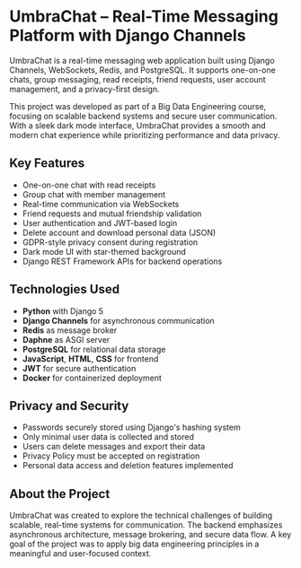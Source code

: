 # UmbraChat – Real-Time Messaging Platform with Django Channels

UmbraChat is a real-time messaging web application built using Django Channels, WebSockets, Redis, and PostgreSQL. It supports one-on-one chats, group messaging, read receipts, friend requests, user account management, and a privacy-first design.

This project was developed as part of a Big Data Engineering course, focusing on scalable backend systems and secure user communication. With a sleek dark mode interface, UmbraChat provides a smooth and modern chat experience while prioritizing performance and data privacy.

## Key Features

- One-on-one chat with read receipts
- Group chat with member management
- Real-time communication via WebSockets
- Friend requests and mutual friendship validation
- User authentication and JWT-based login
- Delete account and download personal data (JSON)
- GDPR-style privacy consent during registration
- Dark mode UI with star-themed background
- Django REST Framework APIs for backend operations

## Technologies Used

- **Python** with Django 5
- **Django Channels** for asynchronous communication
- **Redis** as message broker
- **Daphne** as ASGI server
- **PostgreSQL** for relational data storage
- **JavaScript**, **HTML**, **CSS** for frontend
- **JWT** for secure authentication
- **Docker** for containerized deployment

## Privacy and Security

- Passwords securely stored using Django's hashing system
- Only minimal user data is collected and stored
- Users can delete messages and export their data
- Privacy Policy must be accepted on registration
- Personal data access and deletion features implemented

## About the Project

UmbraChat was created to explore the technical challenges of building scalable, real-time systems for communication. The backend emphasizes asynchronous architecture, message brokering, and secure data flow. A key goal of the project was to apply big data engineering principles in a meaningful and user-focused context.

